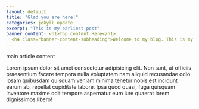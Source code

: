 ```yaml
---
layout: default
title: "Glad you are here!"
categories: jekyll update
excerpt: "This is my earliest post"
banner_content: <h1>Top content Here</h1>
  <h4 class="banner-content-subheading">Welcome to my blog. This is my earliest post</h4>
---
```


main article content

Lorem ipsum dolor sit amet consectetur adipisicing elit. Non sunt, at officiis praesentium facere tempora nulla
voluptatem nam aliquid recusandae odio ipsam quibusdam quisquam veniam minima tenetur nobis est incidunt earum ab,
repellat cupiditate labore. Ipsa quod quasi, fuga quisquam inventore maxime odit tempore aspernatur eum iure quaerat lorem
dignissimos libero!
